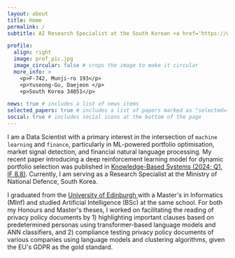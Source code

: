 ```yaml
---
layout: about
title: Home
permalink: /
subtitle: AI Research Specialist at the South Korean <a href='https://www.mnd.go.kr/mbshome/mbs/mnd/index.jsp'>Ministry of National Defence</a> (Platoon Seargent)

profile:
  align: right
  image: prof_pic.jpg
  image_circular: false # crops the image to make it circular
  more_info: >
    <p>F-742, Munji-ro 193</p>
    <p>Yuseong-Gu, Daejeon </p>
    <p>South Korea 34051</p>

news: true # includes a list of news items
selected_papers: true # includes a list of papers marked as "selected={true}"
social: true # includes social icons at the bottom of the page
---
```


I am a Data Scientist with a primary interest in the intersection of `machine learning` and `finance`, particularly in ML-powered portfolio optimisation, market signal detection, and financial natural language processing. My recent paper introducing a deep reinforcement learning model for dynamic portfolio selection was published in <a href='https://www.sciencedirect.com/science/article/pii/S0950705124003745?via%3Dihub'>Knowledge-Based Systems (2024; Q1, IF 8.8)</a>. Currently, I am serving as a Research Specialist at the Ministry of National Defence, South Korea.

I graduated from the <a href='https://informatics.ed.ac.uk/'> University of Edinburgh <a> with a Master's in Informatics (MInf) and studied Artificial Intelligence (BSc) at the same school. For both my Honours and Master's theses, I worked on facilitating the reading of privacy policy documents by 1) highlighting important clauses based on predetermined personas using transformer-based language models and ANN classifiers, and 2) compliance testing privacy policy documents of various companies using language models and clustering algorithms, given the EU's GDPR as the gold standard.

<!-- Put your address / P.O. box / other info right below your picture. You can also disable any of these elements by editing `profile` property of the YAML header of your `_pages/about.md`. Edit `_bibliography/papers.bib` and Jekyll will render your [publications page](/al-folio/publications/) automatically.

Link to your social media connections, too. This theme is set up to use [Font Awesome icons](https://fontawesome.com/) and [Academicons](https://jpswalsh.github.io/academicons/), like the ones below. Add your Facebook, Twitter, LinkedIn, Google Scholar, or just disable all of them. -->
